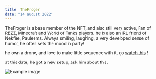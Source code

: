 ```yaml
---
title: TheFroger
date: "14 august 2022"
---
```

TheFroger is a base member of the NFT, and also still very active,
Fan of REZZ, Minecraft and World of Tanks players. he is also an IRL friend of Nekfire, Pauleems. Always smiling, laughing, a very developed sense of humor, he often sets the mood in party!

he own a drone, and love to make little sequence with it, go [watch this](https://nfteam.netlify.app/posts/#drone) !

at this date, he got a new setup, ask him about this.

![Example image](https://media1.giphy.com/media/NsBbrX7D4kTozwO9Nk/giphy.gif)
